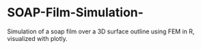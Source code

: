 # SOAP-Film-Simulation-
Simulation of a soap film over a 3D surface outline using FEM in R, visualized with plotly.
